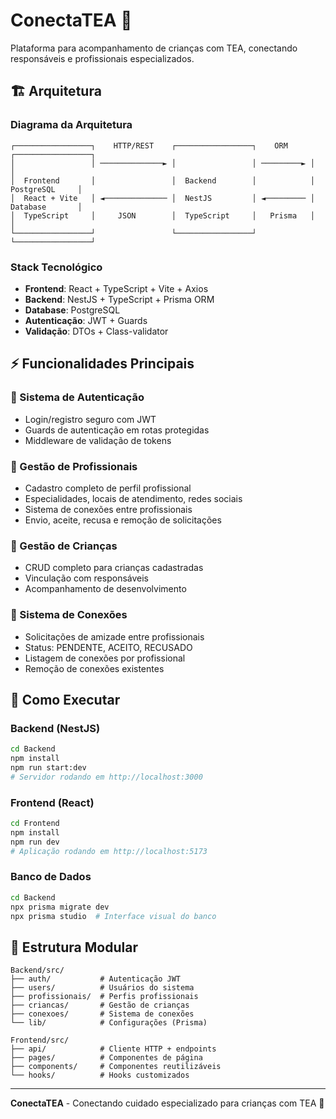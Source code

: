 # ConectaTEA 🧩

Plataforma para acompanhamento de crianças com TEA, conectando responsáveis e profissionais especializados.

## 🏗️ Arquitetura

### Diagrama da Arquitetura
```
┌─────────────────┐    HTTP/REST    ┌─────────────────┐    ORM     ┌─────────────────┐
│                 │ ──────────────► │                 │ ─────────► │                 │
│  Frontend       │                 │  Backend        │            │  PostgreSQL     │
│  React + Vite   │ ◄────────────── │  NestJS         │ ◄───────── │  Database       │
│  TypeScript     │     JSON        │  TypeScript     │   Prisma   │                 │
└─────────────────┘                 └─────────────────┘            └─────────────────┘
```

### Stack Tecnológico
- **Frontend**: React + TypeScript + Vite + Axios
- **Backend**: NestJS + TypeScript + Prisma ORM 
- **Database**: PostgreSQL
- **Autenticação**: JWT + Guards
- **Validação**: DTOs + Class-validator

## ⚡ Funcionalidades Principais

### 🔐 Sistema de Autenticação
- Login/registro seguro com JWT
- Guards de autenticação em rotas protegidas
- Middleware de validação de tokens

### 👥 Gestão de Profissionais 
- Cadastro completo de perfil profissional
- Especialidades, locais de atendimento, redes sociais
- Sistema de conexões entre profissionais
- Envio, aceite, recusa e remoção de solicitações

### 👶 Gestão de Crianças
- CRUD completo para crianças cadastradas
- Vinculação com responsáveis
- Acompanhamento de desenvolvimento

### 🔗 Sistema de Conexões
- Solicitações de amizade entre profissionais
- Status: PENDENTE, ACEITO, RECUSADO
- Listagem de conexões por profissional
- Remoção de conexões existentes

## 🚀 Como Executar

### Backend (NestJS)
```bash
cd Backend
npm install
npm run start:dev
# Servidor rodando em http://localhost:3000
```

### Frontend (React)
```bash
cd Frontend
npm install  
npm run dev
# Aplicação rodando em http://localhost:5173
```

### Banco de Dados
```bash
cd Backend
npx prisma migrate dev
npx prisma studio  # Interface visual do banco
```

## 📂 Estrutura Modular

```
Backend/src/
├── auth/           # Autenticação JWT
├── users/          # Usuários do sistema  
├── profissionais/  # Perfis profissionais
├── criancas/       # Gestão de crianças
├── conexoes/       # Sistema de conexões
└── lib/            # Configurações (Prisma)

Frontend/src/
├── api/            # Cliente HTTP + endpoints
├── pages/          # Componentes de página
├── components/     # Componentes reutilizáveis
└── hooks/          # Hooks customizados
```

---

**ConectaTEA** - Conectando cuidado especializado para crianças com TEA 💙
